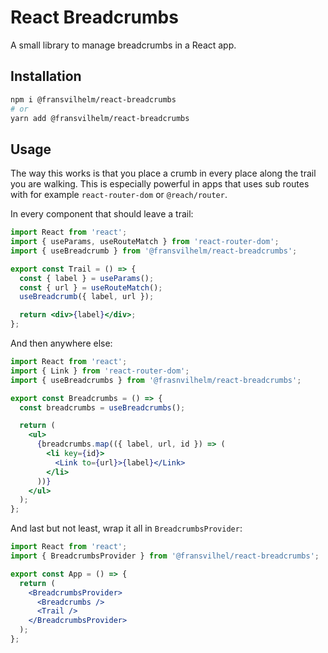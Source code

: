 # React Breadcrumbs

A small library to manage breadcrumbs in a React app.

## Installation

```sh
npm i @fransvilhelm/react-breadcrumbs
# or
yarn add @fransvilhelm/react-breadcrumbs
```

## Usage

The way this works is that you place a crumb in every place along the trail you
are walking. This is especially powerful in apps that uses sub routes with for
example `react-router-dom` or `@reach/router`.

In every component that should leave a trail:

```jsx
import React from 'react';
import { useParams, useRouteMatch } from 'react-router-dom';
import { useBreadcrumb } from '@fransvilhelm/react-breadcrumbs';

export const Trail = () => {
  const { label } = useParams();
  const { url } = useRouteMatch();
  useBreadcrumb({ label, url });

  return <div>{label}</div>;
};
```

And then anywhere else:

```jsx
import React from 'react';
import { Link } from 'react-router-dom';
import { useBreadcrumbs } from '@frasnvilhelm/react-breadcrumbs';

export const Breadcrumbs = () => {
  const breadcrumbs = useBreadcrumbs();

  return (
    <ul>
      {breadcrumbs.map(({ label, url, id }) => (
        <li key={id}>
          <Link to={url}>{label}</Link>
        </li>
      ))}
    </ul>
  );
};
```

And last but not least, wrap it all in `BreadcrumbsProvider`:

```jsx
import React from 'react';
import { BreadcrumbsProvider } from '@fransvilhel/react-breadcrumbs';

export const App = () => {
  return (
    <BreadcrumbsProvider>
      <Breadcrumbs />
      <Trail />
    </BreadcrumbsProvider>
  );
};
```
